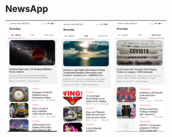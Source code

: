 # NewsApp

| <img src="/images3/ss1.png"/> | <img src="/images3/ss2.png"/> | <img src="/images3/ss3.png"/> | 
| :--: | :--: | :--: |
